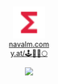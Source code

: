 <p align="center">
  <img src="./functions.svg" alt="navalm logo" height="64px">
  <br/>
  <a href="https://navalm.com" target="_blank">
    navalm.com
  </a>
  <br/>
  <a href="https://y.at/🕹🚀💎🌕" target="_blank">
    y.at/🕹🚀💎🌕
  </a>
</p>
<p align="center">
  <img src="https://media.giphy.com/media/3hRzIz4D8Ikgg/giphy.gif" width="50%" />
</p>

<!--
**navalmonga/navalmonga** is a ✨ _special_ ✨ repository because its `README.md` (this file) appears on your GitHub profile.

Here are some ideas to get you started:

- 🔭 I’m currently working on ...
- 🌱 I’m currently learning ...
- 👯 I’m looking to collaborate on ...
- 🤔 I’m looking for help with ...
- 💬 Ask me about ...
- 📫 How to reach me: ...
- 😄 Pronouns: ...
- ⚡ Fun fact: ...
-->

